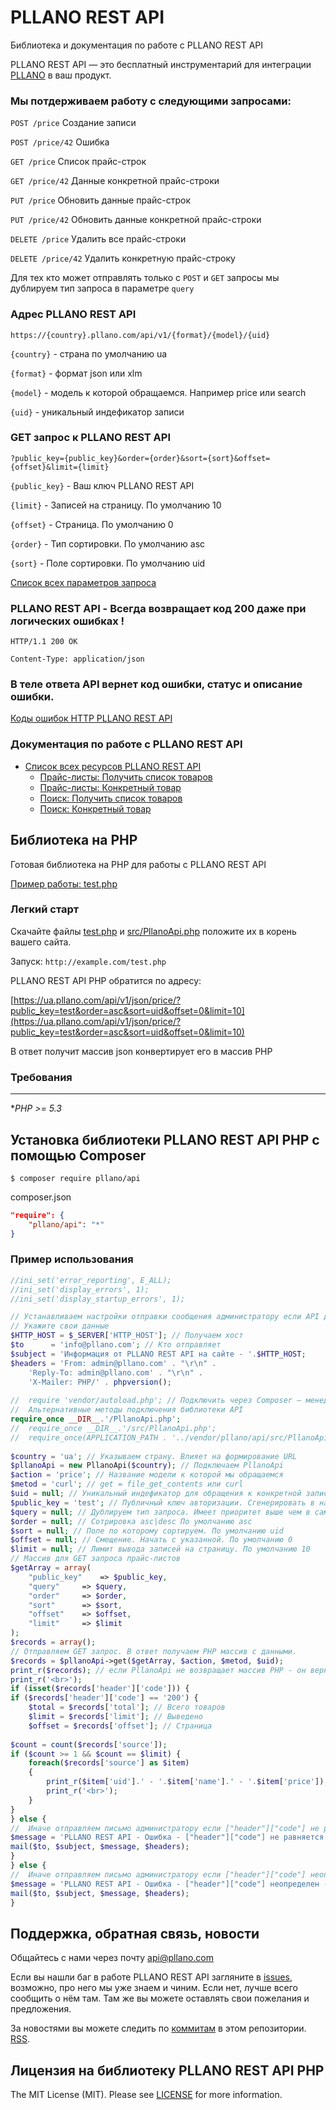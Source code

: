 # PLLANO REST API

Библиотека и документация по работе с PLLANO REST API

PLLANO REST API — это бесплатный инструментарий для интеграции [PLLANO](https://ua.pllano.com/) в ваш продукт.

<a name="general"></a>

### Мы потдерживаем работу с следующими запросами:

`POST /price` Создание записи 

`POST /price/42` Ошибка

`GET /price` Список прайс-строк

`GET /price/42` Данные конкретной прайс-строки

`PUT /price` Обновить данные прайс-строк

`PUT /price/42` Обновить данные конкретной прайс-строки

`DELETE /price` Удалить все прайс-строки

`DELETE /price/42` Удалить конкретную прайс-строку

Для тех кто может отправлять только с `POST` и `GET` запросы мы дублируем тип запроса в параметре `query`

### Адрес PLLANO REST API

`https://{country}.pllano.com/api/v1/{format}/{model}/{uid}`

`{country}` - страна по умолчанию ua

`{format}` - формат json или xlm

`{model}` - модель к которой обращаемся. Например price или search

`{uid}` - уникальный индефикатор записи

### GET запрос к PLLANO REST API

`?public_key={public_key}&order={order}&sort={sort}&offset={offset}&limit={limit}`

`{public_key}` - Ваш ключ PLLANO REST API

`{limit}` - Записей на страницу. По умолчанию 10

`{offset}` - Страница. По умолчанию 0

`{order}` - Тип сортировки. По умолчанию asc

`{sort}` - Поле сортировки. По умолчанию uid

[Список всех параметров запроса](docs/query.md)

### PLLANO REST API - Всегда возвращает код 200 даже при логических ошибках !

`HTTP/1.1 200 OK`

`Content-Type: application/json`

### В теле ответа API вернет код ошибки, статус и описание ошибки.

[Коды ошибок HTTP PLLANO REST API](errors.md)

### Документация по работе с PLLANO REST API
* [Список всех ресурсов PLLANO REST API](docs/query.md)
	* [Прайс-листы: Получить список товаров](docs/price.md)
	* [Прайс-листы: Конкретный товар](docs/price.md#item)
	* [Поиск: Получить список товаров](docs/search.md)
	* [Поиск: Конкретный товар](docs/search.md#item)

<a name="php"></a>
## Библиотека на PHP

Готовая библиотека на PHP для работы с PLLANO REST API

[Пример работы: test.php](test.php)

### Легкий старт

Скачайте файлы [test.php](test.php) и [src/PllanoApi.php](src/PllanoApi.php) положите их в корень вашего сайта.

Запуск: `http://example.com/test.php`

PLLANO REST API PHP обратится по адресу:

[https://ua.pllano.com/api/v1/json/price/?public_key=test&order=asc&sort=uid&offset=0&limit=10](https://ua.pllano.com/api/v1/json/price/?public_key=test&order=asc&sort=uid&offset=0&limit=10)

В ответ получит массив json конвертирует его в массив PHP

<a name="composer"></a>
### Требования
-------
 **PHP >= 5.3*

Установка библиотеки PLLANO REST API PHP с помощью Composer
-------

```
$ composer require pllano/api
```

composer.json

``` json
"require": {
	"pllano/api": "*"
}
```
<a name="test"></a>
### Пример использования

``` php
//ini_set('error_reporting', E_ALL);
//ini_set('display_errors', 1);
//ini_set('display_startup_errors', 1);

// Устанавливаем настройки отправки сообщения администратору если API даст ошибку
// Укажите свои данные
$HTTP_HOST = $_SERVER['HTTP_HOST']; // Получаем хост
$to      = 'info@pllano.com'; // Кто отправляет
$subject = 'Информация от PLLANO REST API на сайте - '.$HTTP_HOST;
$headers = 'From: admin@pllano.com' . "\r\n" .
    'Reply-To: admin@pllano.com' . "\r\n" .
    'X-Mailer: PHP/' . phpversion();
	
//	require 'vendor/autoload.php'; // Подключить через Composer — менеджер зависимостей для PHP
//	Альтернативные методы подключения библиотеки API
require_once __DIR__.'/PllanoApi.php';
//	require_once __DIR__.'/src/PllanoApi.php';
//	require_once(APPLICATION_PATH . '../vendor/pllano/api/src/PllanoApi.php');
	
$country = 'ua'; // Указываем страну. Влияет на формирование URL
$pllanoApi = new PllanoApi($country); // Подключаем PllanoApi
$action = 'price'; // Название модели к которой мы обращаемся
$metod = 'curl'; // get = file_get_contents или curl
$uid = null; // Уникальный индефикатор для обращения к конкретной записи (Например по конкретному заказу). Если пусто выводим список.
$public_key = 'test'; // Публичный ключ авторизации. Сгенерировать в настройках API каждого магазина. По умолчанию test для настройки API
$query = null; // Дублируем тип запроса. Имеет приоритет выше чем в самом запросе.
$order = null; // Сотрировка asc|desc По умолчанию asc
$sort = null; // Поле по которому сортируем. По умолчанию uid
$offset = null; // Смещение. Начать с указанной. По умолчанию 0
$limit = null; // Лимит вывода записей на страницу. По умолчанию 10
// Массив для GET запроса прайс-листов
$getArray = array(
	"public_key"	=> $public_key,
	"query"		=> $query,
	"order"		=> $order,
	"sort"		=> $sort,
	"offset"	=> $offset,
	"limit"		=> $limit
);
$records = array();
// Отправляем GET запрос. В ответ получаем PHP массив с данными.
$records = $pllanoApi->get($getArray, $action, $metod, $uid); 
print_r($records); // если PllanoApi не возвращает массив PHP - он вернет описание ошибки
print_r('<br>');
if (isset($records['header']['code'])) {
if ($records['header']['code'] == '200') {
	$total = $records['total']; // Всего товаров
	$limit = $records['limit']; // Выведено
	$offset = $records['offset']; // Страница
	
$count = count($records['source']);
if ($count >= 1 && $count == $limit) {
	foreach($records['source'] as $item)
	{
		print_r($item['uid'].' - '.$item['name'].' - '.$item['price']);
		print_r('<br>');
	}
}
} else {
//	Иначе отправляем письмо администратору если ["header"]["code"] не равняется 200
$message = 'PLLANO REST API - Ошибка - ["header"]["code"] не равняется 200 - на сайте: '.$HTTP_HOST;
mail($to, $subject, $message, $headers);
}
} else {
//	Иначе отправляем письмо администратору если ["header"]["code"] неопределен
$message = 'PLLANO REST API - Ошибка - ["header"]["code"] неопределен - на сайте: '.$HTTP_HOST;
mail($to, $subject, $message, $headers);
}
```

<a name="feedback"></a>
## Поддержка, обратная связь, новости

Общайтесь с нами через почту api@pllano.com

Если вы нашли баг в работе PLLANO REST API загляните в
[issues](https://github.com/pllano/api/issues), возможно, про него мы уже знаем и
чиним. Если нет, лучше всего сообщить о нём там. Там же вы можете оставлять свои
пожелания и предложения.

За новостями вы можете следить по
[коммитам](https://github.com/pllano/api/commits/master) в этом репозитории.
[RSS](https://github.com/pllano/api/commits/master.atom).

Лицензия на библиотеку PLLANO REST API PHP
-------

The MIT License (MIT). Please see [LICENSE](LICENSE.md) for more information.
